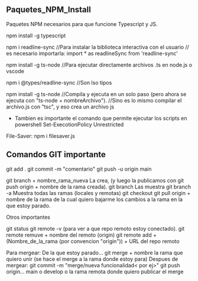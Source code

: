 ## Paquetes_NPM_Install
Paquetes NPM necesarios para que funcione Typescript y JS.


npm install -g typescript



npm i readline-sync
//Para instalar la biblioteca interactiva con el usuario
// es necesario importarla: 
import * as readlineSync from 'readline-sync' 


npm install -g ts-node
//Para ejecutar directamente archivos .ts en node.js o vscode


npm i @types/readline-sync
//Son lso tipos


npm install -g ts-node
//Compila y ejecuta en un solo paso (pero ahora se ejecuta con "ts-node + nombreArchivo").
//Sino es lo mismo compilar el archivo.js con "tsc", y eso crea un archivo js


- Tambien es importante el comando que permite ejecutar los scripts en powershell
Set-ExecotionPolicy Unrestricted


File-Saver:
npm i filesaver.js


## Comandos GIT importante

git add .
git commit -m "comentario"
git push -u origin main

git branch + nombre_rama_nueva La crea, (y luego la publicamos con git push origin + nombre de la rama creada).
git branch   Las muestra
git branch -a Muestra todas las ramas (locales y remotas)
git checkout
git pull origin + nombre de la rama de la cual quiero bajarme los cambios a la rama en la que estoy parado.

Otros importantes

git status
git remote -v (para ver a que repo remoto estoy conectado).
git remote remuve + nombre del remoto (origin)
git remote  add + (Nombre_de_la_rama (por convencion "origin")) + URL del repo remoto

Para mergear:
De la que estoy parado...
git merge + nombre la rama que quiero unir (se hace el merge a la rama donde estoy para)
Despues de mergear:
git commit -m "merge/nueva funcionalidad< por ej>"
git push origin... main o develop o la rama remota donde quiero publicar el merge